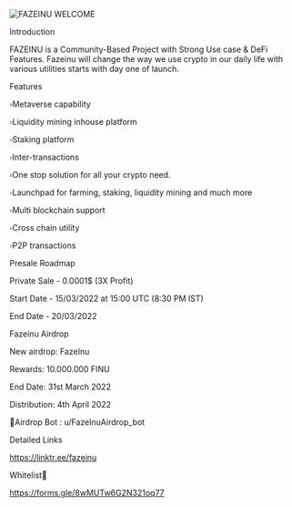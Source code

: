 
![FAZEINU WELCOME](https://user-images.githubusercontent.com/100427399/158007349-e7ebf224-d3d5-4bea-9b2d-f91a91b39aef.png)

Introduction

FAZEINU is a Community-Based Project with Strong Use case & DeFi Features. Fazeinu will change the way we use crypto in our daily life with various utilities starts with day one of launch.



Features

▫️Metaverse capability

▫️Liquidity mining inhouse platform

▫️Staking platform

▫️Inter-transactions

▫️One stop solution for all your crypto need.

▫️Launchpad for farming, staking, liquidity mining and much more

▫️Multi blockchain support

▫️Cross chain utility

▫️P2P transactions



Presale Roadmap

Private Sale - 0.0001$ (3X Profit)

Start Date - 15/03/2022 at 15:00 UTC (8:30 PM IST)

End Date - 20/03/2022



Fazeinu Airdrop

New airdrop: FazeInu

Rewards: 10.000.000 FINU

End Date: 31st March 2022

Distribution: 4th April 2022

🔗Airdrop Bot : u/FazeInuAirdrop_bot



Detailed Links

https://linktr.ee/fazeinu



Whitelist📃

https://forms.gle/8wMUTw6G2N321oq77
